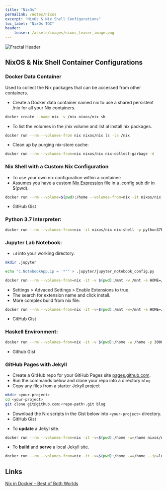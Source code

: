 ```yaml
---
title: "NixOs"
permalink: /notes/nixos
excerpt: "NixOs & Nix Shell Configurations"
toc_label: "NixOs TOC"
header:
    teaser: /assets/images/nixos_teaser_image.png
---
```

![Fractal Header](https://www.freewebheaders.com/wp-content/gallery/artistic-abstract/brown-fractal-abstract-design-header-2780.jpg)

## NixOS & Nix Shell Container Configurations


### Docker Data Container
Used to collect the Nix packages that can be accessed from other containers.

- Create a Docker data container named nix to use a shared persistent /nix for all your Nix containers.

```bash
docker create --name nix -v /nix nixos/nix sh
```
- To list the volumes in the /nix volume and list al install nix packages.

```bash
docker run --rm --volumes-from nix nixos/nix ls -la /nix
```
- Clean up by purging nix-store cache:

```bash
docker run --rm --volumes-from=nix nixos/nix nix-collect-garbage -d
```


### Nix Shell with a Custom Nix Configuration
- To use your own nix configuration within a container:
- Assumes you have a custom [Nix Expression] file in a .config sub dir in $(pwd).


```bash
docker run --rm --volume=$(pwd):/home --volumes-from=nix -it nixos/nix nix-shell /home/.config/default.nix --run 'echo "Holy Cow! This is awsome!!" | cowsay'
```
- GitHub Gist
<script src="https://gist.github.com/heathdrobertson/b75c075475f4871eece8a372ad36f3af.js"></script>

### Python 3.7 Interpreter:
```bash
docker run --rm --volumes-from=nix -it nixos/nix nix-shell -p python37Packages.pandas --run python3
```

### Jupyter Lab Notebook:

- `cd` into your working directory.

```bash
mkdir .jupyter
```
```bash
echo "c.NotebookApp.ip = '*'" > .jupyter/jupyter_notebook_config.py
```
```bash
docker run --rm --volumes-from=nix -it -v $(pwd):/mnt -w /mnt -e HOME=/mnt -p 8080:8080 nixos/nix nix-shell -p python37Packages.numpy python37Packages.jupyterlab -p nodejs --run "jupyter lab --allow-root --ip=0.0.0.0 --port=8080"
```

- Settings > Advaced Settings > Enable Extensions to true.
- The search for extension name and click install.
- More complex build from nix file:

```bash
docker run --rm --volumes-from=nix -it -v=$(pwd):/mnt -w=/mnt -e HOME=/mnt -p=8080:8080 nixos/nix nix-shell /home/.config/python.nix
```
- GitHub Gist
<script src="https://gist.github.com/heathdrobertson/97416ec041e3206a5a97e45c9a445dba.js"></script>


### Haskell Environment:
```bash
docker run --rm --volumes-from=nix -it -v $(pwd):/home -w /home -p 3000:3000 nixos/nix nix-shell /home/.config/haskell.nix
```
- Github Gist
<script src="https://gist.github.com/heathdrobertson/6c4d9f1799cae998454831bcfc21c4d6.js"></script>


### GitHub Pages with Jekyll

- Create a GitHub repo for your GitHub Pages site [pages.github.com](https://pages.github.com).
- Run the commands below and clone your repo into a directory ```blog```
- Copy any files from a starter Jekyll project
```bash
mkdir <your-project>
cd <your-project>
git clone git@github.com:<repo-path>.git blog
```
- Download the Nix scripts in the Gist below into ```<your-project>``` directory.
- GitHub Gist
<script src="https://gist.github.com/heathdrobertson/67601264548a648a6299c85f496decf3.js"></script>

- To **update** a Jekyl site.
```bash
docker run --rm --volumes-from=nix -it -v=$(pwd):/home -w=/home nixos/nix nix-shell /home/update.nix
```
- To **build** and **serve** a local Jekyll site. 
```bash
docker run --rm --volumes-from=nix -it -v=$(pwd):/home -w=/home --ip=localhost -p=4000:4000 nixos/nix nix-shell /home/post.nix
```


## Links
[Nix in Docker – Best of Both Worlds](https://datakurre.pandala.org/2015/11/nix-in-docker-best-of-both-worlds.html/)

[Nix Expression]: https://nixos.org/nix/manual/#chap-writing-nix-expressions
